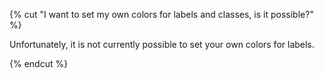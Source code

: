 {% cut "I want to set my own colors for labels and classes, is it possible?" %}

Unfortunately, it is not currently possible to set your own colors for labels.

{% endcut %}
